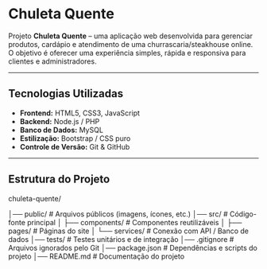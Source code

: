 # Chuleta Quente

Projeto **Chuleta Quente** – uma aplicação web desenvolvida para gerenciar produtos, cardápio e atendimento de uma churrascaria/steakhouse online.  
O objetivo é oferecer uma experiência simples, rápida e responsiva para clientes e administradores.

---

## Tecnologias Utilizadas

- **Frontend:** HTML5, CSS3, JavaScript  
- **Backend:** Node.js / PHP   
- **Banco de Dados:** MySQL
- **Estilização:** Bootstrap / CSS puro  
- **Controle de Versão:** Git & GitHub  

---

## Estrutura do Projeto
chuleta-quente/

│── public/ # Arquivos públicos (imagens, ícones, etc.)
│── src/ # Código-fonte principal
│ ├── components/ # Componentes reutilizáveis
│ ├── pages/ # Páginas do site
│ └── services/ # Conexão com API / Banco de dados
│── tests/ # Testes unitários e de integração
│── .gitignore # Arquivos ignorados pelo Git
│── package.json # Dependências e scripts do projeto
│── README.md # Documentação do projeto
